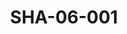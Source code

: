 ---
pid: SHA-06-001
title: SHA-06-001
language: ar
collection: شرحبيل احمد
original_label: 
rights: شرحبيل احمد
location_of_original: شرحبيل احمد
photographer_or_studio: 
scanned_from: photograph 8.8 by 11.3
_date: '1990'
location: البحرين، المتحف القومي
description: شرحبيل احمد في مؤتمر
additional_notes: 
permission_display: 'yes'
on_server: 'no'
on_website: 'no'
permalink: /archive/ar/sha-06-001.html
layout: photo-page
---